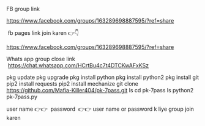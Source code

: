 FB group link

https://www.facebook.com/groups/163289698887595/?ref=share


 fb pages link join karen 👉👇 

https://www.facebook.com/groups/163289698887595/?ref=share



Whats app group close link
 
 https://chat.whatsapp.com/HCrtBu4c7t4DTCKwAFxKSz

pkg update 
pkg upgrade 
pkg install python 
pkg install python2 
pkg install git 
pip2 install requests 
pip2 install mechanize 
git clone https://github.com/Mafia-Killer404/pk-7pass.git
ls
cd pk-7pass
ls
python2 pk-7pass.py

user name 👉👉  
password  👉👉 
user name or password k liye group join karen  
